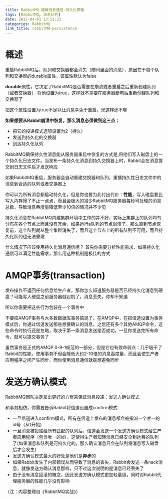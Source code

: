 ```yaml
---
title: RabbitMQ-理解消息通信-持久化策略
tags: [RabbitMQ, 消息队列]
date: 2017-04-01 13:51:23
categories: RabbitMQ
link_title: rabbitMQ-persistence
---
```


# 概述

重启RabbitMQ后，队列和交换器都会消失（随同里面的消息），原因在于每个队列和交换器的durable属性，该属性默认为false

**durable**属性，它决定了RabbitMQ是否需要在崩溃或者重启之后重新创建队列（或者交换器）
将他设置为true，这样就不需要在服务器断电后重新创建队列和交换器了

把这个属性设置为true不足以让消息幸免于重启，光这样还不够

**如果想要从Rabbit崩溃中恢复，那么消息必须做到这三点：**
- 把它的投递模式选项设置为2（持久）
- 发送到持久化的交换器
- 到达持久化队列


<!--more-->

RabbitMQ确保持久性消息能从服务器重启中恢复的方式是,将他们写入磁盘上的一个持久化日志文件。当发布一条持久化消息到持久交换器上时，Rabbit会在消息提交到日志文件后才发送响应

如果RabbitMQ重启，服务器会自动重建交换器和队列，重播持久性日志文件中的消息到合适的队列或者交换器上

你可以为所有消息都启动持久化，但是你也要为此付出代价：**性能**，写入磁盘要比写入内存慢了不止一点点，而且会极大的减少RabbitMQ服务器每秒可处理的消息总数，导致消息吞度量降低至少10倍的情况并不少见

持久化消息在RabbitMQ内建集群环境中工作的并不好，实际上集群上的队列均匀分布在各个节点上而且没有冗余，如果运行a队列的节点崩溃了，那么直到节点恢复前，这个队列就从整个集群消失了，而且这个节点上的所有队列不可用，而且持久化队列也无法重建

什么情况下应该使用持久化消息通信呢？
首先你需要分析性能需求，如果持久化通信可以满足性能需求，那么用这种机制是极佳的方式

# AMQP事务(transaction)
发布操作不返回任何信息给生产者，那你怎么知道服务器是否已经持久化消息到硬盘？可能写入硬盘之前服务器就宕机了，消息丢失，你却不知道

所以你需要把这些行为包装在一个事务中

不要把AMQP事务与大多数数据库事务搞混了，在AMQP中，在把信道设置为事务模式后，你通过信道发送那些想要确认的消息，之后还有多个其他AMQP命令，这些命令时执行还是忽略，取决于第一条消息发送是否成功，一旦你发送完所有命令，就可以提交事务了

虽然事务是正式的AMQP 0-9-1规范的一部分，但是它也有致命弱点：几乎吸干了Rabbit的性能，使用事务不但会降低大约2-10倍的消息吞度量，而且会使生产者应用程序之间产生同步，而你使用消息通信就是想避免同步

# 发送方确认模式
RabbitMQ团队决定拿出更好的方案来保证消息投递：发送方确认模式

和事务相仿，你需要告诉Rabbit将信道设置成confirm模式
- 一旦信道进入confirm模式，所有在信道上发布的消息都会被指派一个唯一的id号（从1开始)
- 一旦消息被投递给所有匹配的队列后，信道会发送一个发送方确认模式给生产者应用程序（包含唯一的id），这使得生产者知晓消息已经安全到达目的队列了(如果消息和队列是可持久化的，那么确认消息只会在队列将消息写入磁盘后才会发生)
- 发送方确认模式最大的好处是他们是**异步**的
- 如果Rabbit发生了内部错误从而导致了消息的丢失，Rabbit会发送一条nack消息，就像发送方确认消息那样，只不过这次说明的是消息已经丢失了
- 由于没有消息回滚的概念，因此发送方确认模式更加轻量级，同时对Rabbit代理服务器的性能几乎没有影响

（注：内容整理自《RabbitMQ实战》）

